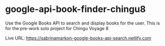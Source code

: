 # google-api-book-finder-chingu8
Use the Google Books API to search and display books for the user. This is for the pre-work solo project for Chingu Voyage 8

Live URL: https://sabrinamarkon-google-books-api-search.netlify.com